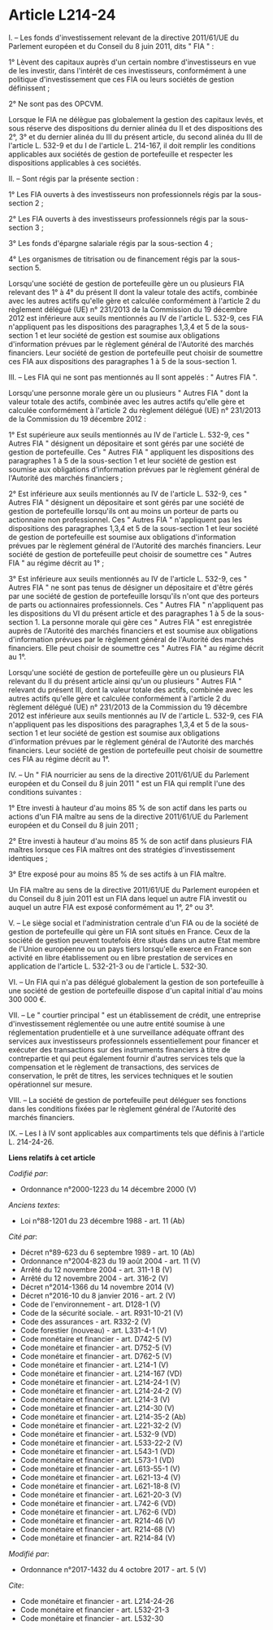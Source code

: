 # Article L214-24

I. – Les fonds d'investissement relevant de la directive 2011/61/UE du Parlement européen et du Conseil du 8 juin 2011, dits
" FIA " :

1° Lèvent des capitaux auprès d'un certain nombre d'investisseurs en vue de les investir, dans l'intérêt de ces
investisseurs, conformément à une politique d'investissement que ces FIA ou leurs sociétés de gestion définissent ;

2° Ne sont pas des OPCVM.

Lorsque le FIA ne délègue pas globalement la gestion des capitaux levés, et sous réserve des dispositions du dernier alinéa
du II et des dispositions des 2°, 3° et du dernier alinéa du III du présent article, du second alinéa du III de l'article L.
532-9 et du I de l'article L. 214-167, il doit remplir les conditions applicables aux sociétés de gestion de portefeuille et
respecter les dispositions applicables à ces sociétés.

II. – Sont régis par la présente section :

1° Les FIA ouverts à des investisseurs non professionnels régis par la sous-section 2 ;

2° Les FIA ouverts à des investisseurs professionnels régis par la sous-section 3 ;

3° Les fonds d'épargne salariale régis par la sous-section 4 ;

4° Les organismes de titrisation ou de financement régis par la sous-section 5.

Lorsqu'une société de gestion de portefeuille gère un ou plusieurs FIA relevant des 1° à 4° du présent II dont la valeur
totale des actifs, combinée avec les autres actifs qu'elle gère et calculée conformément à l'article 2 du règlement délégué
(UE) n° 231/2013 de la Commission du 19 décembre 2012 est inférieure aux seuils mentionnés au IV de l'article L. 532-9, ces
FIA n'appliquent pas les dispositions des paragraphes 1,3,4 et 5 de la sous-section 1 et leur société de gestion est soumise
aux obligations d'information prévues par le règlement général de l'Autorité des marchés financiers. Leur société de gestion
de portefeuille peut choisir de soumettre ces FIA aux dispositions des paragraphes 1 à 5 de la sous-section 1.

III. – Les FIA qui ne sont pas mentionnés au II sont appelés : " Autres FIA ".

Lorsqu'une personne morale gère un ou plusieurs " Autres FIA " dont la valeur totale des actifs, combinée avec les autres
actifs qu'elle gère et calculée conformément à l'article 2 du règlement délégué (UE) n° 231/2013 de la Commission du 19
décembre 2012 :

1° Est supérieure aux seuils mentionnés au IV de l'article L. 532-9, ces " Autres FIA " désignent un dépositaire et sont
gérés par une société de gestion de portefeuille. Ces " Autres FIA " appliquent les dispositions des paragraphes 1 à 5 de la
sous-section 1 et leur société de gestion est soumise aux obligations d'information prévues par le règlement général de
l'Autorité des marchés financiers ;

2° Est inférieure aux seuils mentionnés au IV de l'article L. 532-9, ces " Autres FIA " désignent un dépositaire et sont
gérés par une société de gestion de portefeuille lorsqu'ils ont au moins un porteur de parts ou actionnaire non
professionnel. Ces " Autres FIA " n'appliquent pas les dispositions des paragraphes 1,3,4 et 5 de la sous-section 1 et leur
société de gestion de portefeuille est soumise aux obligations d'information prévues par le règlement général de l'Autorité
des marchés financiers. Leur société de gestion de portefeuille peut choisir de soumettre ces " Autres FIA " au régime décrit
au 1° ;

3° Est inférieure aux seuils mentionnés au IV de l'article L. 532-9, ces " Autres FIA " ne sont pas tenus de désigner un
dépositaire et d'être gérés par une société de gestion de portefeuille lorsqu'ils n'ont que des porteurs de parts ou
actionnaires professionnels. Ces " Autres FIA " n'appliquent pas les dispositions du VI du présent article et des paragraphes
1 à 5 de la sous-section 1. La personne morale qui gère ces " Autres FIA " est enregistrée auprès de l'Autorité des marchés
financiers et est soumise aux obligations d'information prévues par le règlement général de l'Autorité des marchés
financiers. Elle peut choisir de soumettre ces " Autres FIA " au régime décrit au 1°.

Lorsqu'une société de gestion de portefeuille gère un ou plusieurs FIA relevant du II du présent article ainsi qu'un ou
plusieurs " Autres FIA " relevant du présent III, dont la valeur totale des actifs, combinée avec les autres actifs qu'elle
gère et calculée conformément à l'article 2 du règlement délégué (UE) n° 231/2013 de la Commission du 19 décembre 2012 est
inférieure aux seuils mentionnés au IV de l'article L. 532-9, ces FIA n'appliquent pas les dispositions des paragraphes 1,3,4
et 5 de la sous-section 1 et leur société de gestion est soumise aux obligations d'information prévues par le règlement
général de l'Autorité des marchés financiers. Leur société de gestion de portefeuille peut choisir de soumettre ces FIA au
régime décrit au 1°.

IV. – Un " FIA nourricier au sens de la directive 2011/61/UE du Parlement européen et du Conseil du 8 juin 2011 " est un FIA
qui remplit l'une des conditions suivantes :

1° Etre investi à hauteur d'au moins 85 % de son actif dans les parts ou actions d'un FIA maître au sens de la directive
2011/61/UE du Parlement européen et du Conseil du 8 juin 2011 ;

2° Etre investi à hauteur d'au moins 85 % de son actif dans plusieurs FIA maîtres lorsque ces FIA maîtres ont des stratégies
d'investissement identiques ;

3° Etre exposé pour au moins 85 % de ses actifs à un FIA maître.

Un FIA maître au sens de la directive 2011/61/UE du Parlement européen et du Conseil du 8 juin 2011 est un FIA dans lequel un
autre FIA investit ou auquel un autre FIA est exposé conformément au 1°, 2° ou 3°.

V. – Le siège social et l'administration centrale d'un FIA ou de la société de gestion de portefeuille qui gère un FIA sont
situés en France. Ceux de la société de gestion peuvent toutefois être situés dans un autre Etat membre de l'Union européenne
ou un pays tiers lorsqu'elle exerce en France son activité en libre établissement ou en libre prestation de services en
application de l'article L. 532-21-3 ou de l'article L. 532-30.

VI. – Un FIA qui n'a pas délégué globalement la gestion de son portefeuille à une société de gestion de portefeuille dispose
d'un capital initial d'au moins 300 000 €.

VII. – Le " courtier principal " est un établissement de crédit, une entreprise d'investissement réglementée ou une autre
entité soumise à une réglementation prudentielle et à une surveillance adéquate offrant des services aux investisseurs
professionnels essentiellement pour financer et exécuter des transactions sur des instruments financiers à titre de
contrepartie et qui peut également fournir d'autres services tels que la compensation et le règlement de transactions, des
services de conservation, le prêt de titres, les services techniques et le soutien opérationnel sur mesure.

VIII. – La société de gestion de portefeuille peut déléguer ses fonctions dans les conditions fixées par le règlement général
de l'Autorité des marchés financiers.

IX. – Les I à IV sont applicables aux compartiments tels que définis à l'article L. 214-24-26.

**Liens relatifs à cet article**

_Codifié par_:

  - Ordonnance n°2000-1223 du 14 décembre 2000 (V)

_Anciens textes_:

  - Loi n°88-1201 du 23 décembre 1988 - art. 11 (Ab)

_Cité par_:

  - Décret n°89-623 du 6 septembre 1989 - art. 10 (Ab)
  - Ordonnance n°2004-823 du 19 août 2004 - art. 11 (V)
  - Arrêté du 12 novembre 2004 - art. 311-1 B (V)
  - Arrêté du 12 novembre 2004 - art. 316-2 (V)
  - Décret n°2014-1366 du 14 novembre 2014 (V)
  - Décret n°2016-10 du 8 janvier 2016 - art. 2 (V)
  - Code de l'environnement - art. D128-1 (V)
  - Code de la sécurité sociale. - art. R931-10-21 (V)
  - Code des assurances - art. R332-2 (V)
  - Code forestier (nouveau) - art. L331-4-1 (V)
  - Code monétaire et financier - art. D742-5 (V)
  - Code monétaire et financier - art. D752-5 (V)
  - Code monétaire et financier - art. D762-5 (V)
  - Code monétaire et financier - art. L214-1 (V)
  - Code monétaire et financier - art. L214-167 (VD)
  - Code monétaire et financier - art. L214-24-1 (V)
  - Code monétaire et financier - art. L214-24-2 (V)
  - Code monétaire et financier - art. L214-3 (V)
  - Code monétaire et financier - art. L214-30 (V)
  - Code monétaire et financier - art. L214-35-2 (Ab)
  - Code monétaire et financier - art. L221-32-2 (V)
  - Code monétaire et financier - art. L532-9 (VD)
  - Code monétaire et financier - art. L533-22-2 (V)
  - Code monétaire et financier - art. L543-1 (VD)
  - Code monétaire et financier - art. L573-1 (VD)
  - Code monétaire et financier - art. L613-55-1 (V)
  - Code monétaire et financier - art. L621-13-4 (V)
  - Code monétaire et financier - art. L621-18-8 (V)
  - Code monétaire et financier - art. L621-20-3 (V)
  - Code monétaire et financier - art. L742-6 (VD)
  - Code monétaire et financier - art. L762-6 (VD)
  - Code monétaire et financier - art. R214-46 (V)
  - Code monétaire et financier - art. R214-68 (V)
  - Code monétaire et financier - art. R214-84 (V)

_Modifié par_:

  - Ordonnance n°2017-1432 du 4 octobre 2017 - art. 5 (V)

_Cite_:

  - Code monétaire et financier - art. L214-24-26
  - Code monétaire et financier - art. L532-21-3
  - Code monétaire et financier - art. L532-30
